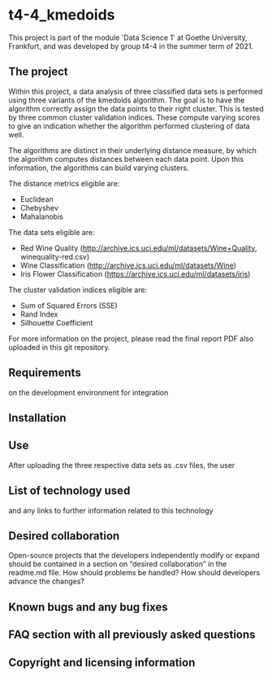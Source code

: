 # t4-4_kmedoids
This project is part of the module 'Data Science 1' at Goethe University, Frankfurt, and was developed by group t4-4 in the summer term of 2021.

## The project
Within this project, a data analysis of three classified data sets is performed using three variants of the kmedoids algorithm. The goal is to have the algorithm correctly assign 
the data points to their right cluster. This is tested by three common cluster validation indices. These compute varying scores to give an indication whether the algorithm performed
clustering of data well.

The algorithms are distinct in their underlying distance measure, by which the algorithm computes distances between each data point. Upon this information, the algorithms can
build varying clusters.

The distance metrics  eligible are:

- Euclidean
- Chebyshev
- Mahalanobis

The data sets eligible are:

- Red Wine Quality (http://archive.ics.uci.edu/ml/datasets/Wine+Quality, winequality-red.csv)
- Wine Classification (http://archive.ics.uci.edu/ml/datasets/Wine)
- Iris Flower Classification (https://archive.ics.uci.edu/ml/datasets/iris)

The cluster validation indices eligible are:

- Sum of Squared Errors (SSE)
- Rand Index
- Silhouette Coefficient


For more information on the project, please read the final report PDF also uploaded in this git repository.

## Requirements
on the development environment for integration

## Installation

## Use
After uploading the three respective data sets as .csv files, the user


## List of technology used 
and any links to further information related to this technology

## Desired collaboration
Open-source projects that the developers independently modify or expand should be contained in a section on “desired collaboration” in the readme.md file. How should problems be handled? How should developers advance the changes?


## Known bugs and any bug fixes

## FAQ section with all previously asked questions

## Copyright and licensing information
